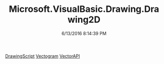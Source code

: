 ﻿---
title: Microsoft.VisualBasic.Drawing.Drawing2D
date: 6/13/2016 8:14:39 PM
---

[DrawingScript](T-Microsoft.VisualBasic.Drawing.Drawing2D.DrawingScript.html)
[Vectogram](T-Microsoft.VisualBasic.Drawing.Drawing2D.Vectogram.html)
[VectorAPI](T-Microsoft.VisualBasic.Drawing.Drawing2D.VectorAPI.html)
